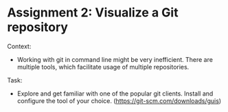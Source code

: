 # Assignment 2: Visualize a Git repository

Context:

- Working with git in command line might be very inefficient. 
There are multiple tools, which facilitate usage of multiple repositories. 

Task:

- Explore and get familiar with one of the popular git clients. 
Install and configure the tool of your choice. 
(https://git-scm.com/downloads/guis)




